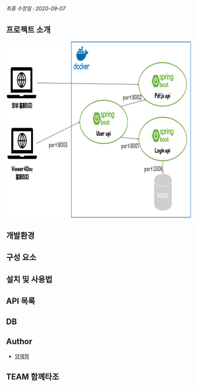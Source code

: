 
###### 최종 수정일 : 2020-09-07

## 프로젝트 소개

<img src="./img/Architecture.png" width="640px" height="480px">

## 개발환경

## 구성 요소

## 설치 및 사용법

## API 목록

## DB

## Author

* [양재혁](https://github.com/yangjae33)

## TEAM 함께타조
